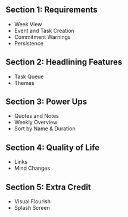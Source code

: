 ## Section 1: Requirements
- Week View
- Event and Task Creation
- Commitment Warnings
- Persistence

## Section 2: Headlining Features
- Task Queue
- Themes

## Section 3: Power Ups
- Quotes and Notes
- Weekly Overview
- Sort by Name & Duration

## Section 4: Quality of Life
- Links
- Mind Changes

## Section 5: Extra Credit
- Visual Flourish
- Splash Screen
